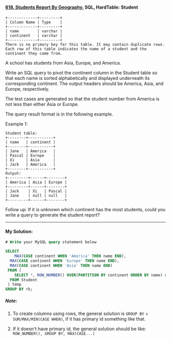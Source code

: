 #### [618. Students Report By Geography](https://leetcode.com/problems/students-report-by-geography/), SQL, HardTable: Student

```
+-------------+---------+
| Column Name | Type    |
+-------------+---------+
| name        | varchar |
| continent   | varchar |
+-------------+---------+
There is no primary key for this table. It may contain duplicate rows.
Each row of this table indicates the name of a student and the continent they came from.
```




A school has students from Asia, Europe, and America.

Write an SQL query to pivot the continent column in the Student table so that each name is sorted alphabetically and displayed underneath its corresponding continent. The output headers should be America, Asia, and Europe, respectively.

The test cases are generated so that the student number from America is not less than either Asia or Europe.

The query result format is in the following example.

 

Example 1:

```Input: 
Student table:
+--------+-----------+
| name   | continent |
+--------+-----------+
| Jane   | America   |
| Pascal | Europe    |
| Xi     | Asia      |
| Jack   | America   |
+--------+-----------+
Output: 
+---------+------+--------+
| America | Asia | Europe |
+---------+------+--------+
| Jack    | Xi   | Pascal |
| Jane    | null | null   |
+---------+------+--------+
```


Follow up: If it is unknown which continent has the most students, could you write a query to generate the student report?



---

#### My Solution:

```sql
# Write your MySQL query statement below

SELECT 
	MAX(CASE continent WHEN 'America' THEN name END),
  MAX(CASE continent WHEN 'Europe' THEN name END),
  MAX(CASE continent WHEN 'Asia' THEN name END)
 FROM (
	SELECT *, ROW_NUMBER() OVER(PARTITION BY continent ORDER BY name) as rk
  FROM Student 
 ) temp
GROUP BY rk;
```



##### Note:

1. To create columns using rows, the general solution is `GROUP BY` + `SUM/MAX/MIN(CASE WHEN)`, if it has primary id something like that. 

2. If it doesn't have primary id, the general solution should be like: `ROW_NUMBER(), GROUP BY, MAX(CASE...)`

   

